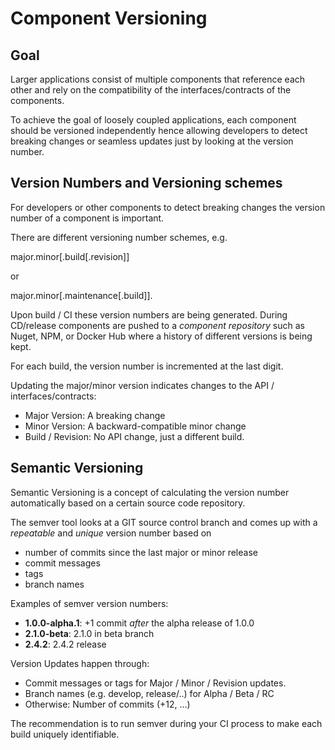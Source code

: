 # Component Versioning

## Goal
Larger applications consist of multiple components that reference each other and rely on the compatibility of the interfaces/contracts of the components.

To achieve the goal of loosely coupled applications, each component should be versioned independently hence allowing developers to detect breaking changes or seamless updates just by looking at the version number.
## Version Numbers and Versioning schemes
For developers or other components to detect breaking changes the version number of a component is important.

There are different versioning number schemes, e.g.

major.minor[.build[.revision]]

or

major.minor[.maintenance[.build]].

Upon build / CI these version numbers are being generated. During CD/release components are pushed to a *component repository* such as Nuget, NPM, or Docker Hub where a history of different versions is being kept.

For each build, the version number is incremented at the last digit.

Updating the major/minor version indicates changes to the API / interfaces/contracts:

- Major Version: A breaking change
- Minor Version: A backward-compatible minor change
- Build / Revision: No API change, just a different build.
## Semantic Versioning
Semantic Versioning is a concept of calculating the version number automatically based on a certain source code repository.

The semver tool looks at a GIT source control branch and comes up with a *repeatable* and *unique* version number based on

- number of commits since the last major or minor release
- commit messages
- tags
- branch names

Examples of semver version numbers:

- **1.0.0-alpha.1**: +1 commit *after* the alpha release of 1.0.0
- **2.1.0-beta**: 2.1.0 in beta branch
- **2.4.2**: 2.4.2 release

Version Updates happen through:

- Commit messages or tags for Major / Minor / Revision updates.
- Branch names (e.g. develop, release/..) for Alpha / Beta / RC
- Otherwise: Number of commits (+12, ...)

The recommendation is to run semver during your CI process to make each build uniquely identifiable.
